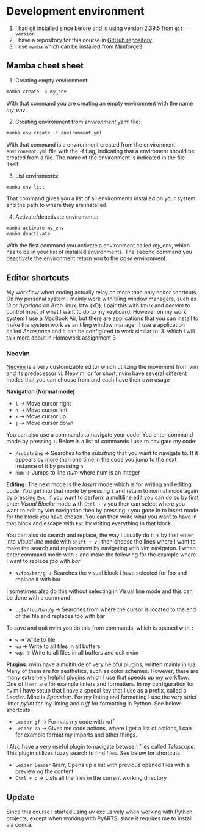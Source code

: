 # Development environment

1. I had git installed since before and is using version 2.39.5 from `git --version` 
2. I have a repository for this course in [GitHub repository](https://github.com/richarderikjohansson/software_development_for_researchers)
3. I use `mamba` which can be installed from [Miniforge3](https://github.com/conda-forge/miniforge)


## Mamba cheet sheet

1. Creating empty environment:
```bash
mamba create -n my_env
```
With that command you are creating an empty environment with the name *my_env*.

2. Creating environment from *environment* yaml file:
```bash
mamba env create -f environment.yml
```
With that command is a environment created from the environment `environemnt.yml` file with the -f
flag, indicating that a enviroment should be created from a file. The name of the environment is
indicated in the file itself.

3. List enviroments:
```bash
mamba env list
```
That command gives you a list of all environments installed on your system and the path to where
they are installed.

4. Activate/deactivate enviroments:
```bash
mamba activate my_env
mamba deactivate
```
With the first command you activate a environment called *my_env*, which has to be in your list of
installed environments. The second command you deactivate the environment return you to the *base*
environment.

## Editor shortcuts

My workflow when coding actually relay on more than only editor shortcuts. On my personal system I
mainly work with tiling window managers, such as *i3* or *hyprland* on Arch linux, btw (xD). I pair
this with *tmux* and *neovim* to control most of what I want to do to my keyboard. However on my work
system I use a MacBook Air, but there are applications that you can install to make the system work
as an tiling window manager. I use a application called *Aerospace* and it can be configured to
work similar to i3. which I will talk more about in Homework assignment 3


### Neovim

[Neovim](https://neovim.io/) is a very customizable editor which utilizing the movement from vim and
its predecessor vi. Neovim, or for short, nvim have several different modes that you can choose from
and each have their own usage

**Navigation (Normal mode)**

* `l` &rarr; Move cursor right
* `h` &rarr; Move cursor left 
* `k` &rarr; Move cursor up 
* `j` &rarr; Move cursor down 

You can also use a commands to navigate your code: You enter command mode by pressing `:`. Below is
a list of commands I use to navigate my code:

* `/substring` &rarr; Searches to the *substring* that you want to navigate to. If it appears
  by more than one time in the code you jump to the next instance of it by pressing `n`
* `num` &rarr; Jumps to line *num* where num is an integer

**Editing:**
The next mode is the *Insert* mode which is for writing and editing code. You get into that mode by
pressing `i` and return to normal mode again by pressing `Esc`. If you want to perform a multiline
edit you can do so by first enter *Visual Blocke* mode with `Ctrl + v` you then can select where you
want to edit by vim navigation then by pressing `I` you gone in to insert mode for the block you
have chosen. You can then write what you want to have in that block and escape with `Esc` by writing
everything in that block.

You can also do search and replace, the way I usually do it is by first enter into *Visual line*
mode with `Shift + v` I then choose the lines where I want to make the search and replacement by
navigating with vim navigaton. I when enter command mode with `:` and make the following for the
example where I want to replace *foo* with *bar*

* `s/foo/bar/g` &rarr; Searches the visual block I have selected for foo and replace it with
  bar

I sometimes also do this without selecting in Visual line mode and this can be done with a command

* `.,$s/foo/bar/g` &rarr; Searches from where the cursor is located to the end of the file
and replaces foo with bar 

To save and quit nvim you do this from commands, which is opened with `:`

* `w` &rarr; Write to file
* `wa` &rarr; Write to all files in all buffers
* `wqa` &rarr; Write to all files in all buffers and quit nvim

**Plugins:**
nvim have a multitude of very helpful plugins, written mainly in lua. Many of them are for aesthetics,
such as color schemes. However, there are many extremely helpful plugins which I use that speeds up
my workflow. One of them are for example linters and formatters. In my configuration for nvim I have
setup that I have a specal key that I use as a prefix, called a *Leader*. Mine is *Spacebar*.
For my linting and formatting I use the very strict linter *pylint* for my linting and *ruff* for formatting
in Python. See below shortcuts:

* `Leader gf` &rarr; Formats my code with ruff
* `Leader ca` &rarr; Gives me code actions, where I get a list of actions, I can for
  example format my imports and other things.

I Also have a very useful plugin to navigate between files called *Telescope*. This plugin utilizes
fuzzy search to find files. See below for shortcuts

* `Leader Leader` &rarr, Opens up a list with previous opened files with a preview og the
content
* `Ctrl + p` &rarr; Lists all the files in the current working directory

## Update 

Since this course I started using *uv* exclusively when working with Python projects,
except when working with PyARTS, since it requires me to install via conda.
